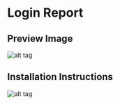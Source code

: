 # Login Report
## Preview Image
![alt tag](https://github.com/jamasoftware-ps/Community-Reports/blob/master/Login%20Reports/Login%20Report/LoginReportScreenshot.png)

## Installation Instructions
![alt tag](https://github.com/jamasoftware-ps/Community-Reports/blob/master/Login%20Reports/Login%20Report/LoginReportInstallationInstructions.png)
